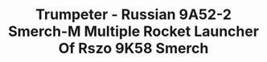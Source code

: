 ---
layout: product
title: "Trumpeter - Russian 9A52-2 Smerch-M Multiple Rocket Launcher Of Rszo 9K58 Smerch"
price: "12000" 
desc: "N/A"
img_path: "/assets/img/TRU01020.jpg"
brand: "N/A"
available: false
special_offer: false
new: false
soon: false
cat: "010000"
subcat: "013400"
subsubcat: "0N/A"
sifra: "TRU01020"
popular: true
---